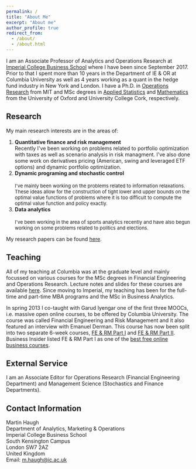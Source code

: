 ```yaml
---
permalink: /
title: "About Me"
excerpt: "About me"
author_profile: true
redirect_from: 
  - /about/
  - /about.html
---
```


I am an Associate Professor of Analytics and Operations Research at [Imperial College Business School](https://www.imperial.ac.uk/business-school/) where I have been since September 2017. Prior to that I spent more than 10 years in the Department of IE & OR at Columbia University as well as 4 years working as a quant  in the hedge fund industry in New York and London. I have a Ph.D. in [Operations Research](http://orc.mit.edu/) from MIT and MSc degrees in [Applied Statistics](https://www.stats.ox.ac.uk/) and [Mathematics](https://www.ucc.ie/en/matsci/) from the University of Oxford and University College Cork, respectively.

## Research
My main research interests are in the areas of:
1. **Quantitative finance and risk management**  <!---<br/>  <font size = "-1"> </font>  --->   
    Recently I've been working on problems related to portfolio optimization with taxes as well as scenario analysis in risk managment. I've also done some work on derivatives pricing (American, swing and leveraged ETF options) and dynamic portfolio optimization. 
2. **Dynamic programing and stochastic control**  <br/>    
    <font size = "-1"> I've mainly been working on the problems related to information relaxations. These ideas allow for the construction of tight lower and upper bounds on the optimal value functions of problems where it is too difficult to compute the optimal value function and policy exactly. </font>
3. **Data analytics** <br/>   
   <font size = "-1"> I've been working in the area of sports analytics recently and have also begun working on some problems related to politics and elections. </font>

My research papers can be found [here](/publications).
## Teaching
All of my teaching at Columbia was at the graduate level and mainly focussed on various courses for the MSc degrees in Financial Engineering and Operations Research. Lecture notes and slides for these courses are available [here](/teaching). Since moving to Imperial, my teaching has been for the full-time and part-time MBA programs and the MSc in Business Analytics.

In spring 2013 I co-taught with Garud Iyengar one of the first three MOOCs, i.e. massive open online courses, to be offered by Columbia University. The course was called Financial Engineering and Risk Management and it also featured an interview with Emanuel Derman. This course has now been split into two separate 6-week courses, [FE & RM Part I](https://www.coursera.org/course/fe1) and [FE & RM Part II](https://www.coursera.org/course/fe2). Business Insider listed FE & RM Part I as one of the [best free online business courses](http://www.businessinsider.com/best-free-online-business-courses-2013-10?op=1). 
<!---
In 2013 I was also awarded the Columbia Engineering School Alumni Association’s Distinguished Faculty Teaching Award for excellence in teaching. In 2019 I received the TEaching Excellence Award for Core Module MBA teaching.
--->

## External Service
I am an Associate Editor for Operations Research (Financial Engineering Department) and Management Science (Stochastics and Finance Departments).

## Contact Information
Martin Haugh  
Department of Analytics, Marketing & Operations  
Imperial College Business School  
South Kensington Campus   
London SW7 2AZ  
United Kingdom          
Email: m.haugh@ic.ac.uk   
